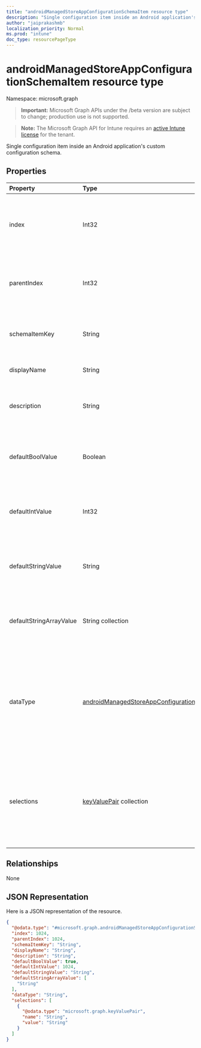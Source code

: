 ```yaml
---
title: "androidManagedStoreAppConfigurationSchemaItem resource type"
description: "Single configuration item inside an Android application's custom configuration schema."
author: "jaiprakashmb"
localization_priority: Normal
ms.prod: "intune"
doc_type: resourcePageType
---
```


# androidManagedStoreAppConfigurationSchemaItem resource type

Namespace: microsoft.graph

> **Important:** Microsoft Graph APIs under the /beta version are subject to change; production use is not supported.

> **Note:** The Microsoft Graph API for Intune requires an [active Intune license](https://go.microsoft.com/fwlink/?linkid=839381) for the tenant.

Single configuration item inside an Android application's custom configuration schema.

## Properties
|Property|Type|Description|
|:---|:---|:---|
|index|Int32|Unique index the application uses to maintain nested schema items|
|parentIndex|Int32|Index of parent schema item to track nested schema items|
|schemaItemKey|String|Unique key the application uses to identify the item|
|displayName|String|Human readable name|
|description|String|Description of what the item controls within the application|
|defaultBoolValue|Boolean|Default value for boolean type items, if specified by the app developer|
|defaultIntValue|Int32|Default value for integer type items, if specified by the app developer|
|defaultStringValue|String|Default value for string type items, if specified by the app developer|
|defaultStringArrayValue|String collection|Default value for string array type items, if specified by the app developer|
|dataType|[androidManagedStoreAppConfigurationSchemaItemDataType](../resources/intune-androidforwork-androidmanagedstoreappconfigurationschemaitemdatatype.md)|The type of value this item describes. Possible values are: `bool`, `integer`, `string`, `choice`, `multiselect`, `bundle`, `bundleArray`, `hidden`.|
|selections|[keyValuePair](../resources/intune-androidforwork-keyvaluepair.md) collection|List of human readable name/value pairs for the valid values that can be set for this item (Choice and Multiselect items only)|

## Relationships
None

## JSON Representation
Here is a JSON representation of the resource.
<!-- {
  "blockType": "resource",
  "@odata.type": "microsoft.graph.androidManagedStoreAppConfigurationSchemaItem"
}
-->
``` json
{
  "@odata.type": "#microsoft.graph.androidManagedStoreAppConfigurationSchemaItem",
  "index": 1024,
  "parentIndex": 1024,
  "schemaItemKey": "String",
  "displayName": "String",
  "description": "String",
  "defaultBoolValue": true,
  "defaultIntValue": 1024,
  "defaultStringValue": "String",
  "defaultStringArrayValue": [
    "String"
  ],
  "dataType": "String",
  "selections": [
    {
      "@odata.type": "microsoft.graph.keyValuePair",
      "name": "String",
      "value": "String"
    }
  ]
}
```






